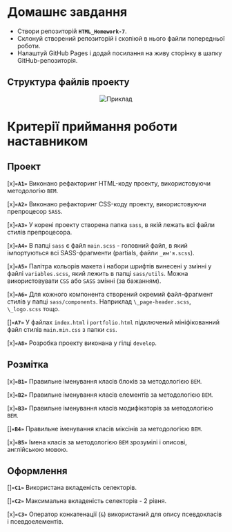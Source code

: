# Домашнє завдання

- Створи репозиторій **`HTML_Homework-7`**.
- Склонуй створений репозиторій і скопіюй в нього файли попередньої роботи.
- Налаштуй GitHub Pages і додай посилання на живу сторінку в шапку GitHub-репозиторія.

## Структура файлів проекту

<p align="center">
  <img src="./example/07-preview.svg" alt="Приклад">
</p>

# Критерії приймання роботи наставником

## Проект

[x]**`«A1»`** Виконано рефакторинг HTML-коду проекту, використовуючи методологію `BEM`.

[x]**`«A2»`** Виконано рефакторинг CSS-коду проекту, використовуючи препроцесор `SASS`.

[x]**`«A3»`** У корені проекту створена папка `sass`, в якій лежать всі файли стилів препроцесора.

[x]**`«A4»`** В папці `sass` є файл `main.scss` - головний файл, в який імпортуються всі SASS-фрагменти (partials, файли `_им'я.scss`).

[x]**`«A5»`** Палітра кольорів макета і набори шрифтів винесені у змінні у файлі `variables.scss`, який лежить в папці `sass/utils`. Можна використовувати `CSS` або `SASS` змінні (за бажанням).

[x]**`«A6»`** Для кожного компонента створений окремий файл-фрагмент стилів у папці `sass/components`. Наприклад `\_page-header.scss`, `\_logo.scss` тощо.

[]**`«A7»`** У файлах `index.html` і `portfolio.html` підключений мініфікованний файл стилів `main.min.css` з папки `css`.

[x]**`«A8»`** Розробка проекту виконана у гілці `develop`.

## Розмітка

[x]**`«B1»`** Правильне іменування класів блоків за методологією `BEM`.

[x]**`«B2»`** Правильне іменування класів елементів за методологією `BEM`.

[x]**`«B3»`** Правильне іменування класів модифікаторів за методологією `BEM`.

[]**`«B4»`** Правильне іменування класів міксінів за методологією `BEM`.

[x]**`«B5»`** Імена класів за методологією `BEM` зрозумілі і описові, англійською мовою.

## Оформлення

[]**`«C1»`** Використана вкладеність селекторів.

[]**`«C2»`** Максимальна вкладеність селекторів - 2 рівня.

[x]**`«C3»`** Оператор конкатенації (`&`) використаний для опису псевдокласів і псевдоелементів.
